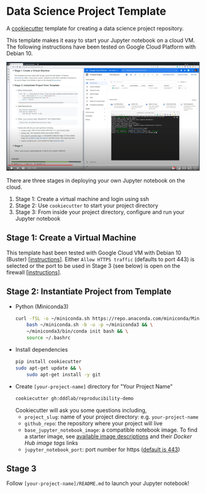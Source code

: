 # Data Science Project Template

A [cookiecutter](https://github.com/cookiecutter/cookiecutter) template for creating a data science project repository.

This template makes it easy to start your Jupyter notebook on a cloud VM. The following instructions have been tested on Google Cloud Platform with Debian 10.

[![Alt text](screenshot.png)](https://www.youtube.com/watch?v=9uT48PKhcZo)

There are three stages in deploying your own Jupyter notebook on the cloud.

1. Stage 1: Create a virtual machine and login using ssh
2. Stage 2: Use `cookiecutter` to start your project directory
3. Stage 3: From inside your project directory, configure and run your Jupyter notebook

## Stage 1: Create a Virtual Machine

This template hast been tested with Google Cloud VM with Debian 10 (Buster) [[instructions](https://cloud.google.com/compute/docs/quickstart-linux)]. Either `Allow HTTPS traffic` (defaults to port 443) is selected or the port to be used in Stage 3 (see below) is open on the firewall [[instructions](https://cloud.google.com/vpc/docs/using-firewalls)].

## Stage 2: Instantiate Project from Template

* Python (Miniconda3)
    ```bash
    curl -fSL -o ~/miniconda.sh https://repo.anaconda.com/miniconda/Miniconda3-latest-Linux-x86_64.sh && \
        bash ~/miniconda.sh -b -u -p ~/miniconda3 && \
        ~/miniconda3/bin/conda init bash && \
        source ~/.bashrc
    ```
* Install dependencies  
    ```bash
    pip install cookiecutter
    sudo apt-get update && \
        sudo apt-get install -y git
    ```
*  Create `[your-project-name]` directory for "Your Project Name"  
    ```bash
    cookiecutter gh:dddlab/reproducibility-demo
    ```
    Cookiecutter will ask you some questions including, 
    * `project_slug`: name of your project directory: e.g. `your-project-name`
    * `github_repo`: the repository where your project will live
    * `base_jupyter_notebook_image`: a compatible notebook image. To find a starter image, see [available image descriptions](https://jupyter-docker-stacks.readthedocs.io/en/latest/using/selecting.html#core-stacks) and their _Docker Hub image tags_ links
    * `jupyter_notebook_port`: port number for https ([default is 443](https://www.lifewire.com/what-is-port-443-4690657))

## Stage 3

Follow `[your-project-name]/README.md` to launch your Jupyter notebook!
